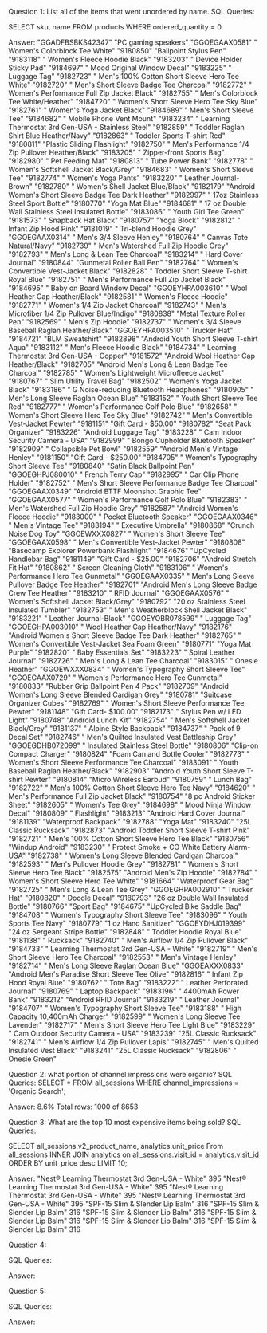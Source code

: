Question 1: 
List all of the items that went unordered by name.
SQL Queries:

SELECT sku, name
FROM products
WHERE ordered_quantity = 0

Answer: 
"GGADFBSBKS42347"	"PC gaming speakers"
"GGOEGAAX0581"	" Women's Colorblock Tee White"
"9180850"	"Ballpoint Stylus Pen"
"9183118"	" Women's Fleece Hoodie Black"
"9183203"	" Device Holder Sticky Pad"
"9184697"	" Mood Original Window Decal"
"9183225"	" Luggage Tag"
"9182723"	" Men's 100% Cotton Short Sleeve Hero Tee White"
"9182720"	" Men's Short Sleeve Badge Tee Charcoal"
"9182772"	" Women's Performance Full Zip Jacket Black"
"9182755"	" Men's Colorblock Tee White/Heather"
"9184720"	" Women's Short Sleeve Hero Tee Sky Blue"
"9182761"	" Women's Yoga Jacket Black"
"9184689"	" Men's Short Sleeve Tee"
"9184682"	" Mobile Phone Vent Mount"
"9183234"	" Learning Thermostat 3rd Gen-USA - Stainless Steel"
"9182859"	" Toddler Raglan Shirt Blue Heather/Navy"
"9182863"	" Toddler Sports T-shirt Red"
"9180811"	"Plastic Sliding Flashlight"
"9182750"	" Men's Performance 1/4 Zip Pullover Heather/Black"
"9183205"	" Zipper-front Sports Bag"
"9182980"	" Pet Feeding Mat"
"9180813"	" Tube Power Bank"
"9182778"	" Women's Softshell Jacket Black/Grey"
"9184683"	" Women's Short Sleeve Tee"
"9182774"	" Women's Yoga Pants"
"9183220"	" Leather Journal-Brown"
"9182780"	" Women's Shell Jacket Blue/Black"
"9182179"	"Android Women's Short Sleeve Badge Tee Dark Heather"
"9182997"	" 17oz Stainless Steel Sport Bottle"
"9180770"	"Yoga Mat Blue"
"9184681"	" 17 oz Double Wall Stainless Steel Insulated Bottle"
"9183086"	" Youth Girl Tee Green"
"9181573"	" Snapback Hat Black"
"9180757"	"Yoga Block"
"9182812"	" Infant Zip Hood Pink"
"9181019"	" Tri-blend Hoodie Grey"
"GGOEGAAX0314"	" Men's 3/4 Sleeve Henley"
"9180764"	" Canvas Tote Natural/Navy"
"9182739"	" Men's Watershed Full Zip Hoodie Grey"
"9182793"	" Men's Long & Lean Tee Charcoal"
"9183214"	" Hard Cover Journal"
"9180844"	"Gunmetal Roller Ball Pen"
"9182764"	" Women's Convertible Vest-Jacket Black"
"9182828"	" Toddler Short Sleeve T-shirt Royal Blue"
"9182751"	" Men's Performance Full Zip Jacket Black"
"9184695"	" Baby on Board Window Decal"
"GGOEYHPA003610"	" Wool Heather Cap Heather/Black"
"9182581"	" Women's Fleece Hoodie"
"9182771"	" Women's 1/4 Zip Jacket Charcoal"
"9182743"	" Men's Microfiber 1/4 Zip Pullover Blue/Indigo"
"9180838"	"Metal Texture Roller Pen"
"9182569"	" Men's  Zip Hoodie"
"9182737"	" Women's 3/4 Sleeve Baseball Raglan Heather/Black"
"GGOEYHPA003510"	" Trucker Hat"
"9184721"	"BLM Sweatshirt"
"9182898"	"Android Youth Short Sleeve T-shirt Aqua"
"9183112"	" Men's Fleece Hoodie Black"
"9184734"	" Learning Thermostat 3rd Gen-USA - Copper"
"9181572"	"Android Wool Heather Cap Heather/Black"
"9182705"	"Android Men's Long & Lean Badge Tee Charcoal"
"9182785"	" Women's Lightweight Microfleece Jacket"
"9180767"	" Slim Utility Travel Bag"
"9182502"	" Women's Yoga Jacket Black"
"9183186"	" G Noise-reducing Bluetooth Headphones"
"9180905"	" Men's Long Sleeve Raglan Ocean Blue"
"9183152"	" Youth Short Sleeve Tee Red"
"9182777"	" Women's Performance Golf Polo Blue"
"9182658"	" Women's Short Sleeve Hero Tee Sky Blue"
"9182742"	" Men's Convertible Vest-Jacket Pewter"
"9181151"	"Gift Card - $50.00"
"9180782"	"Seat Pack Organizer"
"9183226"	"Android Luggage Tag"
"9183228"	" Cam Indoor Security Camera - USA"
"9182999"	" Bongo Cupholder Bluetooth Speaker"
"9182909"	" Collapsible Pet Bowl"
"9182559"	"Android Men's Vintage Henley"
"9181150"	"Gift Card - $250.00"
"9184705"	" Women's Typography Short Sleeve Tee"
"9180840"	"Satin Black Ballpoint Pen"
"GGOEGHPJ080010"	" French Terry Cap"
"9182995"	" Car Clip Phone Holder"
"9182752"	" Men's Short Sleeve Performance Badge Tee Charcoal"
"GGOEGAAX0349"	"Android BTTF Moonshot Graphic Tee"
"GGOEGAAX0577"	" Women's Performance Golf Polo Blue"
"9182383"	" Men's Watershed Full Zip Hoodie Grey"
"9182587"	"Android Women's Fleece Hoodie"
"9183000"	" Pocket Bluetooth Speaker"
"GGOEGAAX0346"	" Men's Vintage Tee"
"9183194"	" Executive Umbrella"
"9180868"	"Crunch Noise Dog Toy"
"GGOEWXXX0827"	" Women's Short Sleeve Tee"
"GGOEGAAX0598"	" Men's Convertible Vest-Jacket Pewter"
"9180808"	"Basecamp Explorer Powerbank Flashlight"
"9184676"	"UpCycled Handlebar Bag"
"9181149"	"Gift Card - $25.00"
"9182706"	"Android Stretch Fit Hat"
"9180862"	" Screen Cleaning Cloth"
"9183106"	" Women's Performance Hero Tee Gunmetal"
"GGOEGAAX0335"	" Men's Long Sleeve Pullover Badge Tee Heather"
"9182701"	"Android Men's Long Sleeve Badge Crew Tee Heather"
"9183210"	" RFID Journal"
"GGOEGAAX0576"	" Women's Softshell Jacket Black/Grey"
"9180792"	"20 oz Stainless Steel Insulated Tumbler"
"9182753"	" Men's Weatherblock Shell Jacket Black"
"9183221"	" Leather Journal-Black"
"GGOEYOBR078599"	" Luggage Tag"
"GGOEGHPA003010"	" Wool Heather Cap Heather/Navy"
"9182176"	"Android Women's Short Sleeve Badge Tee Dark Heather"
"9182765"	" Women's Convertible Vest-Jacket Sea Foam Green"
"9180771"	"Yoga Mat Purple"
"9182820"	" Baby Essentials Set"
"9183223"	" Spiral Leather Journal"
"9182726"	" Men's Long & Lean Tee Charcoal"
"9183015"	" Onesie Heather"
"GGOEWXXX0834"	" Women's Typography Short Sleeve Tee"
"GGOEGAAX0729"	" Women's Performance Hero Tee Gunmetal"
"9180833"	"Rubber Grip Ballpoint Pen 4 Pack"
"9182709"	"Android Women's Long Sleeve Blended Cardigan Grey"
"9180781"	"Suitcase Organizer Cubes"
"9182769"	" Women's Short Sleeve Performance Tee Pewter"
"9181148"	"Gift Card- $100.00"
"9182173"	" Stylus Pen w/ LED Light"
"9180748"	"Android Lunch Kit"
"9182754"	" Men's Softshell Jacket Black/Grey"
"9181137"	" Alpine Style Backpack"
"9184737"	" Pack of 9 Decal Set"
"9182746"	" Men's Quilted Insulated Vest Battleship Grey"
"GGOEGDHB072099"	" Insulated Stainless Steel Bottle"
"9180806"	"Clip-on Compact Charger"
"9180824"	"Foam Can and Bottle Cooler"
"9182773"	" Women's Short Sleeve Performance Tee Charcoal"
"9183091"	" Youth Baseball Raglan Heather/Black"
"9182903"	"Android Youth Short Sleeve T-shirt Pewter"
"9180814"	"Micro Wireless Earbud"
"9180759"	" Lunch Bag"
"9182722"	" Men's 100% Cotton Short Sleeve Hero Tee Navy"
"9184620"	" Men's Performance Full Zip Jacket Black"
"9180754"	"8 pc Android Sticker Sheet"
"9182605"	" Women's Tee Grey"
"9184698"	" Mood Ninja Window Decal"
"9180809"	" Flashlight"
"9183213"	"Android Hard Cover Journal"
"9181139"	"Waterproof Backpack"
"9182788"	"Yoga Mat"
"9183240"	"25L Classic Rucksack"
"9182873"	"Android Toddler Short Sleeve T-shirt Pink"
"9182721"	" Men's 100% Cotton Short Sleeve Hero Tee Black"
"9180756"	"Windup Android"
"9183230"	" Protect Smoke + CO White Battery Alarm-USA"
"9182738"	" Women's Long Sleeve Blended Cardigan Charcoal"
"9182593"	" Men's Pullover Hoodie Grey"
"9182781"	" Women's Short Sleeve Hero Tee Black"
"9182575"	"Android Men's  Zip Hoodie"
"9182784"	" Women's Short Sleeve Hero Tee White"
"9181664"	"Waterproof Gear Bag"
"9182725"	" Men's Long & Lean Tee Grey"
"GGOEGHPA002910"	" Trucker Hat"
"9180820"	" Doodle Decal"
"9180793"	"26 oz Double Wall Insulated Bottle"
"9180766"	"Sport Bag"
"9184675"	"UpCycled Bike Saddle Bag"
"9184708"	" Women's Typography Short Sleeve Tee"
"9183096"	" Youth Sports Tee Navy"
"9180779"	"1 oz Hand Sanitizer"
"GGOEYDHJ019399"	"24 oz  Sergeant Stripe Bottle"
"9182848"	" Toddler Hoodie Royal Blue"
"9181138"	" Rucksack"
"9182740"	" Men's Airflow 1/4 Zip Pullover Black"
"9184733"	" Learning Thermostat 3rd Gen-USA - White"
"9182719"	" Men's Short Sleeve Hero Tee Charcoal"
"9182553"	" Men's Vintage Henley"
"9182714"	" Men's Long Sleeve Raglan Ocean Blue"
"GGOEAXXX0833"	"Android Men's Paradise Short Sleeve Tee Olive"
"9182816"	" Infant Zip Hood Royal Blue"
"9180762"	" Tote Bag"
"9183222"	" Leather Perforated Journal"
"9180769"	" Laptop Backpack"
"9183196"	" 4400mAh Power Bank"
"9183212"	"Android RFID Journal"
"9183219"	" Leather Journal"
"9184707"	" Women's Typography Short Sleeve Tee"
"9183188"	" High Capacity 10,400mAh Charger"
"9182599"	" Women's Long Sleeve Tee Lavender"
"9182717"	" Men's Short Sleeve Hero Tee Light Blue"
"9183229"	" Cam Outdoor Security Camera - USA"
"9183239"	"25L Classic Rucksack"
"9182741"	" Men's Airflow 1/4 Zip Pullover Lapis"
"9182745"	" Men's Quilted Insulated Vest Black"
"9183241"	"25L Classic Rucksack"
"9182806"	" Onesie Green"


Question 2: 
what portion of channel impressions were organic?
SQL Queries:
SELECT *
FROM all_sessions
WHERE channel_impressions = 'Organic Search';

Answer:
8.6%
Total rows: 1000 of 8653


Question 3: 
What are the top 10 most expensive items being sold?
SQL Queries:

SELECT all_sessions.v2_product_name, analytics.unit_price
From all_sessions
INNER JOIN analytics on all_sessions.visit_id = analytics.visit_id
ORDER BY unit_price desc
LIMIT 10;

Answer:
"Nest® Learning Thermostat 3rd Gen-USA - White"	395
"Nest® Learning Thermostat 3rd Gen-USA - White"	395
"Nest® Learning Thermostat 3rd Gen-USA - White"	395
"Nest® Learning Thermostat 3rd Gen-USA - White"	395
"SPF-15 Slim & Slender Lip Balm"	316
"SPF-15 Slim & Slender Lip Balm"	316
"SPF-15 Slim & Slender Lip Balm"	316
"SPF-15 Slim & Slender Lip Balm"	316
"SPF-15 Slim & Slender Lip Balm"	316
"SPF-15 Slim & Slender Lip Balm"	316



Question 4: 

SQL Queries:

Answer:



Question 5: 

SQL Queries:

Answer:
